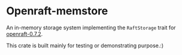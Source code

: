 # Openraft-memstore

An in-memory storage system implementing the `RaftStorage` trait for
[openraft-0.7.2](https://crates.io/crates/openraft/0.7.2).

This crate is built mainly for testing or demonstrating purpose.:)
